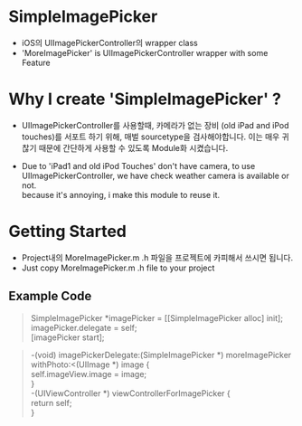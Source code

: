 SimpleImagePicker
===========================

* iOS의 UIImagePickerController의 wrapper class
* 'MoreImagePicker' is UIImagePickerController wrapper with some Feature



Why I create 'SimpleImagePicker' ?
===============

* UIImagePickerController를 사용할때, 카메라가 없는 장비 (old iPad and iPod touches)를 서포트 하기 위해, 매벌 sourcetype을 검사해야합니다.
이는 매우 귀찮기 때문에 간단하게 사용할 수 있도록 Module화 시켰습니다.

* Due to 'iPad1 and old iPod Touches' don't have camera, to use UIImagePickerController, we have check weather camera is available or not.<br/>
because it's annoying, i make this module to reuse it.

Getting Started
===========================

* Project내의 MoreImagePicker.m .h 파일을 프로젝트에 카피해서 쓰시면 됩니다.
* Just copy MoreImagePicker.m .h file to your project

Example Code
---------------------------

> SimpleImagePicker *imagePicker = [[SimpleImagePicker alloc] init];<br/>
> imagePicker.delegate = self;<br/>
> [imagePicker start]; 

>-(void) imagePickerDelegate:(SimpleImagePicker *) moreImagePicker withPhoto:<(UIImage *) image { <br/>
>    self.imageView.image = image;<br/>
>}<br/>
>-(UIViewController *) viewControllerForImagePicker {<br/>
>    return self;<br/>
>}<br/>

